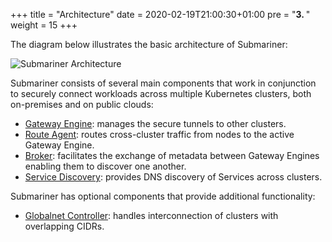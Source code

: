 +++
title = "Architecture"
date = 2020-02-19T21:00:30+01:00
pre = "<b>3. </b>"
weight = 15
+++

The diagram below illustrates the basic architecture of Submariner:

![Submariner Architecture](/images/submariner/architecture.jpg)

Submariner consists of several main components that work in conjunction to securely connect workloads across multiple Kubernetes clusters,
both on-premises and on public clouds:

* [Gateway Engine](./gateway-engine/): manages the secure tunnels to other clusters.
* [Route Agent](./route-agent/): routes cross-cluster traffic from nodes to the active Gateway Engine.
* [Broker](./broker/): facilitates the exchange of metadata between Gateway Engines enabling them to discover one another.
* [Service Discovery](./service-discovery/): provides DNS discovery of Services across clusters.

Submariner has optional components that provide additional functionality:

* [Globalnet Controller](./globalnet/): handles interconnection of clusters with overlapping CIDRs.
